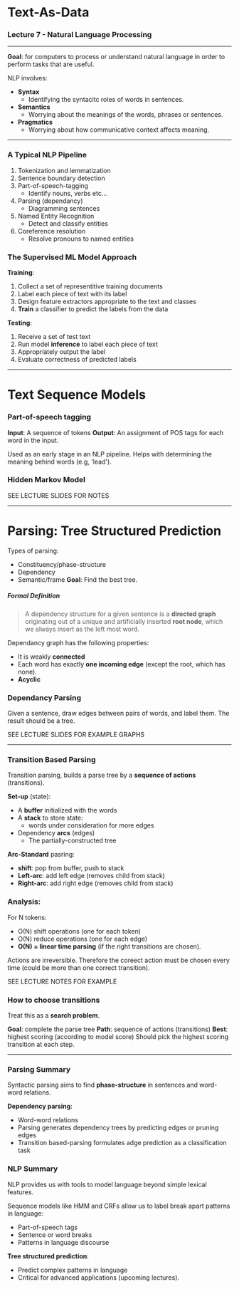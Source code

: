 # Text-As-Data
### Lecture 7 - Natural Language Processing
---

**Goal**: for computers to process or understand natural language in order to perform tasks that are useful.

NLP involves:
- **Syntax**
    - Identifying the syntacitc roles of words in sentences.
- **Semantics**
    - Worrying about the meanings of the words, phrases or sentences.
- **Pragmatics**
    - Worrying about how communicative context affects meaning.

---

### A Typical NLP Pipeline

1. Tokenization and lemmatization
2. Sentence boundary detection
3. Part-of-speech-tagging
    - Identify nouns, verbs etc...
4. Parsing (dependancy)
    - Diagramming sentences
5. Named Entity Recognition
    - Detect and classify entities
6. Coreference resolution
    - Resolve pronouns to named entities

### The Supervised ML Model Approach

**Training**:
1. Collect a set of representitive training documents
2. Label each piece of text with its label
3. Design feature extractors appropriate to the text and classes
4. **Train** a classifier to predict the labels from the data

**Testing**:
1. Receive a set of test text
2. Run model **inference** to label each piece of text
3. Appropriately output the label
4. Evaluate correctness of predicted labels

---

# Text Sequence Models
### Part-of-speech tagging

**Input**: A sequence of tokens
**Output**: An assignment of POS tags for each word in the input.

Used as an early stage in an NLP pipeline. Helps with determining the meaning behind words (e.g, 'lead').

### Hidden Markov Model

SEE LECTURE SLIDES FOR NOTES

---
# Parsing: Tree Structured Prediction

Types of parsing:
- Constituency/phase-structure
- Dependency
- Semantic/frame
 **Goal**: Find the best tree.

##### Formal Definition

> A dependency structure for a given sentence is a **directed graph** originating out of a unique and artificially inserted **root node**, which we always insert as the left most word.

Dependancy graph has the following properties:
- It is weakly **connected**
- Each word has exactly **one incoming edge** (except the root, which has none).
- **Acyclic**

### Dependancy Parsing

Given a sentence, draw edges between pairs of words, and label them. The result should be a tree.

SEE LECTURE SLIDES FOR EXAMPLE GRAPHS

---

### Transition Based Parsing

Transition parsing, builds a parse tree by a **sequence of actions** (transitions).

**Set-up** (state):
- A **buffer** initialized with the words
- A **stack** to store state:
    - words under consideration for more edges
- Dependency **arcs** (edges)
    - The partially-constructed tree

**Arc-Standard** pasring:
- **shift**: pop from buffer, push to stack
- **Left-arc**: add left edge (removes child from stack)
- **Right-arc**: add right edge (removes child from stack)

### Analysis:

For N tokens:
- O(N) shift operations (one for each token)
- O(N) reduce operations (one for each edge)
- **O(N) = linear time parsing** (if the right transitions are chosen).

Actions are irreversible. Therefore the coreect action must be chosen every time (could be more than one correct transition).

SEE LECTURE NOTES FOR EXAMPLE


### How to choose transitions

Treat this as a **search problem**.

**Goal**: complete the parse tree
**Path**: sequence of actions (transitions)
**Best**: highest scoring (according to model score)
Should pick the highest scoring transition at each step. 

---

### Parsing Summary

Syntactic parsing aims to find **phase-structure** in sentences and word-word relations.

**Dependency parsing**:
- Word-word relations 
- Parsing generates dependency trees by predicting edges or pruning edges
- Transition based-parsing formulates adge prediction as a classification task

### NLP Summary

NLP provides us with tools to model language beyond simple lexical features.

Sequence models like HMM and CRFs allow us to label break apart patterns in language:
- Part-of-speech tags
- Sentence or word breaks
- Patterns in language discourse

**Tree structured prediction**:
- Predict complex patterns in language
- Critical for advanced applications (upcoming lectures).









